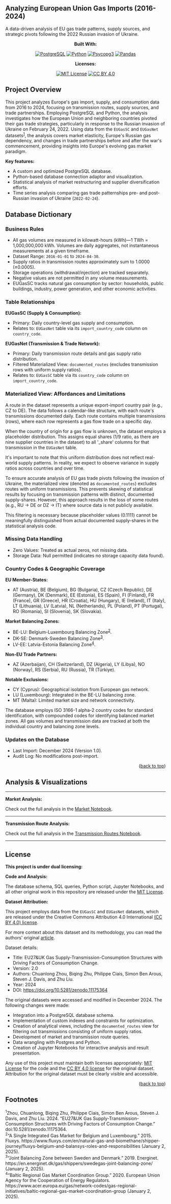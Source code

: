 <!-- markdownlint-disable first-line-h1 -->
<!-- markdownlint-disable html -->
<!-- markdownlint-disable no-duplicate-header -->

<a name="readme-top"></a>

## Analyzing European Union Gas Imports (2016-2024)

A data-driven analysis of EU gas trade patterns, supply sources, and strategic pivots following the 2022 Russian invasion of Ukraine.

<div align="center">

**Built With:**

[![PostgreSQL][PostgreSQL]][PostgreSQL_url]
[![Python][Python]][Python_url]
[![Psycopg3][Psycopg3]][Psycopg3_url]
[![Pandas][Pandas]][Pandas_url]

**Licenses:**

[![MIT License][MITLicense]][MITLicense_url]
[![CC BY 4.0][CCBY4.0License]][CCBY4.0License_url]

</div>

## Project Overview

This project analyzes Europe's gas import, supply, and consumption data from 2016 to 2024, focusing on transmission routes, supply sources, and trade partnerships. Employing PostgreSQL and Python, the analysis investigates how the European Union and neighboring countries pivoted their gas trade strategies, particularly in response to the Russian invasion of Ukraine on February 24, 2022. Using data from the `EUGasSC` and `EUGasNet` datasets<sup><a href="#fn1">1</a></sup>, the analysis covers market elasticity, Europe's Russian gas dependency, and changes in trade partnerships before and after the war's commencement, providing insights into Europe's evolving gas market paradigm.

**Key features:**
- A custom and optimized PostgreSQL database.
- Python-based database connection adaptor and visualization.
- Statistical analysis of market restructuring and supplier diversification efforts.
- Time series analysis comparing gas trade patternships pre- and post-Russian invasion of Ukraine (`2022-02-24`).

## Database Dictionary

### Business Rules

- All gas volumes are measured in kilowatt-hours (kWh)—1 TWh = 1,000,000,000 kWh. Volumes are daily aggregates, not instantaneous measurements at a given timeframe.
- Dataset Range: `2016-01-01` to `2024-04-30`.
- Supply ratios in transmission routes approximately sum to 1.0000 (±0.0005).
- Storage operations (withdrawal/injection) are tracked separately.
- Negative values are not permitted in any volume measurements.
- EUGasSC tracks natural gas consumption by sector: households, public buildings, industry, power generation, and other economic activities.

### Table Relationships

**EUGasSC (Supply & Consumption):**
- Primary: Daily country-level gas supply and consumption.
- Relates to: `EUGasNet` table via its `import_country_code` column on `country_code`.

**EUGasNet (Transmission & Trade Network):**
- Primary: Daily transmission route details and gas supply ratio distribution.
- Filtered Materialized View: `documented_routes` (excludes transmission rows with uniform supply ratios).
- Relates to: `EUGasSC` table via its `country_code` column on `import_country_code`.

### Materialized View: Affordances and Limitations

A route in the dataset represents a unique export-import country pair (e.g., CZ to DE). The data follows a calendar-like structure, with each route's transmissions documented daily. Each route contains multiple transmissions (rows), where each row represents a gas flow trade on a specific day.

When the country of origin for a gas flow is unknown, the dataset employs a placeholder distribution. This assigns equal shares (1/9 ratio, as there are nine supplier countries in the dataset) to all '_share' columns for that transmission in the `EUGasNet` table.

It's important to note that this uniform distribution does not reflect real-world supply patterns. In reality, we expect to observe variance in supply ratios across countries and over time.

To ensure accurate analysis of EU gas trade pivots following the invasion of Ukraine, the materialized view (denoted as `documented_routes`) excludes routes with uniform transmissions. This prevents skewing of statistical results by focusing on transmission patterns with distinct, documented supply-shares. However, this approach results in the loss of some routes (e.g., RU -> DE or DZ -> IT) where source data is not publicly available.

This filtering is necessary because placeholder values (0.1111) cannot be meaningfully distinguished from actual documented supply-shares in the statistical analysis code.

### Missing Data Handling

- Zero Values: Treated as actual zeros, not missing data.
- Storage Data: Null permitted (indicates no storage capacity data found).

### Country Codes & Geographic Coverage

**EU Member-States:**
- AT (Austria), BE (Belgium), BG (Bulgaria), CZ (Czech Republic), DE (Germany), DK (Denmark), EE (Estonia), ES (Spain), FI (Finland), FR (France), GR (Greece), HR (Croatia), HU (Hungary), IE (Ireland), IT (Italy), LT (Lithuania), LV (Latvia), NL (Netherlands), PL (Poland), PT (Portugal), RO (Romania), SI (Slovenia), SK (Slovakia).

**Market Balancing Zones:**
- BE-LU: Belgium-Luxembourg Balancing Zone<sup><a href="#fn2">2</a></sup>.
- DK-SE: Denmark-Sweden Balancing Zone<sup><a href="#fn3">3</a></sup>.
- LV-EE: Latvia-Estonia Balancing Zone<sup><a href="#fn4">4</a></sup>.

**Non-EU Trade Partners:**
- AZ (Azerbaijan), CH (Switzerland), DZ (Algeria), LY (Libya), NO (Norway), RS (Serbia), RU (Russia), TR (Türkiye).

**Notable Exclusions:**
- CY (Cyprus): Geographical isolation from European gas network.
- LU (Luxembourg): Integrated in the BE-LU balancing zone.
- MT (Malta): Limited market size and network connectivity.

The database employs ISO 3166-1 alpha-2 country codes for standard identification, with compounded codes for identifying balanced market zones. 
All gas volumes and transmission data are tracked at both the individual country and balancing zone levels.

### Updates on the Database

- Last Import: December 2024 (Version 1.0).
- Audit Log: No modifications post-import.

<p align="right">(<a href="#readme-top">back to top</a>)</p>

## Analysis & Visualizations

---

**Market Analysis:**

Check out the full analysis in the [Market Notebook][Market_notebook].

---

**Transmission Route Analysis:**

Check out the full analysis in the [Transmission Routes Notebook][Routes_notebook].

---

## License

**This project is under dual licensing:**

**Code and Analysis:**

The database schema, SQL queries, Python script, Jupyter Notebooks, and all other original work in this repository are released under the [MIT License][MITLicense_url].

**Dataset Attribution:**

This project employs data from the `EUGasSC` and `EUGasNet` datasets, which are released under the Creative Commons Attribution 4.0 International [(CC BY 4.0) license][CCBY4.0License_url].

For more context about this dataset and its methodology, you can read the authors' original [article](https://essd.copernicus.org/articles/15/949/2023/essd-15-949-2023.html). 

Dataset details:

- Title: EU27&UK Gas Supply-Transmission-Consumption Structures with Driving Factors of Consumption Change.
- Version: 2.0
- Authors: Chuanlong Zhou, Biqing Zhu, Philippe Ciais, Simon Ben Arous, Steven J. Davis, and Zhu Liu.
- Year: 2024
- DOI: https://doi.org/10.5281/zenodo.11175364

The original datasets were accessed and modified in December 2024. The following changes were made:

- Integration into a PostgreSQL database schema.
- Implementation of custom indexes and constraints for optimization.
- Creation of analytical views, including the `documented_routes` view for filtering out transmissions consisting of uniform supply ratios.
- Development of market and transmission route queries.
- Data wrangling with Postgres and Python.
- Creation of Jupyter Notebooks for interactive analysis and result presentation.

Any use of this project must maintain both licenses appropriately: [MIT License][MITLicense_url] for the code and the [CC BY 4.0 license][CCBY4.0License_url] for the original dataset. Attribution for the original dataset must be clearly visible and accessible.

<p align="right">(<a href="#readme-top">back to top</a>)</p>

<!-- MARKDOWN LINKS & IMAGES -->
[PostgreSQL]: https://img.shields.io/badge/PostgreSQL-4169E1?logo=postgresql&logoColor=fff&style=flat
[PostgreSQL_url]: https://www.postgresql.org/
[Python]: https://img.shields.io/badge/Python-3776AB?logo=python&logoColor=fff&style=flat
[Python_url]: https://www.python.org/
[Psycopg3]: https://img.shields.io/badge/Psycopg_3-3.2.3-4169E1.svg
[Psycopg3_url]: https://www.psycopg.org/psycopg3/
[Pandas]: https://img.shields.io/badge/pandas-150458?logo=pandas&logoColor=fff&style=flat
[Pandas_url]: https://pandas.pydata.org/

[CCBY4.0License]: https://img.shields.io/badge/License-CC%20BY%204.0-yellow.svg
[CCBY4.0License_url]: https://creativecommons.org/licenses/by/4.0/
[MITLicense]: https://img.shields.io/badge/License-MIT-yellow.svg
[MITLicense_url]: https://github.com/thatsnotgood/Analyzing-EU-Gas-Imports/blob/master/LICENSE

[Market_notebook]: https://github.com/thatsnotgood/Analyzing-EU-Gas-Imports/blob/master/notebooks/market_analysis.ipynb
[Routes_notebook]: https://github.com/thatsnotgood/Analyzing-EU-Gas-Imports/blob/master/notebooks/transmission_route_analysis.ipynb

<!-- MARKDOWN FOOTNOTES -->
## Footnotes

<div id="fn1">
<sup>1</sup>Zhou, Chuanlong, Biqing Zhu, Philippe Ciais, Simon Ben Arous, Steven J. Davis, and Zhu Liu. 2024. “EU27&UK Gas Supply-Transmission-Consumption Structures with Driving Factors of Consumption Change.” doi:10.5281/zenodo.11175364.
</div>
<div id="fn2">
<sup>2</sup>“A Single Integrated Gas Market for Belgium and Luxembourg.” 2015. Fluxys. https://www.fluxys.com/en/natural-gas-and-biomethane/shipper-journey/fluxys-belgium-and-balansys-roles-and-responsibilities (January 2, 2025).
</div>
<div id="fn3">
<sup>3</sup>“Joint Balancing Zone between Sweden and Denmark.” 2019. Energinet. https://en.energinet.dk/gas/shippers/swedegas-joint-balancing-zone/ (January 2, 2025).
</div>
<div id="fn4">
<sup>4</sup>“Baltic Regional Gas Market Coordination Group.” 2020. European Union Agency for the Cooperation of Energy Regulators. https://www.acer.europa.eu/gas/network-codes/gas-regional-initiatives/baltic-regional-gas-market-coordination-group (January 2, 2025).
</div>